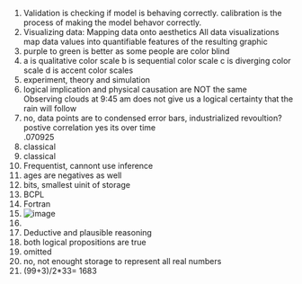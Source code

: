 1. Validation is checking if model is behaving correctly. calibration is the process of making the model behavor correctly.  
2. Visualizing data: Mapping data onto aesthetics All data visualizations map data values into quantifiable features of the resulting graphic
3. purple to green is better  as some people are color blind
4. a is qualitative color scale
b is sequential color scale
c is diverging color scale
d is accent color scales
5. experiment, theory and simulation  
6. logical implication and physical causation are NOT the same  
Observing clouds at 9:45 am does not give us a logical certainty that the rain will follow  
7. no, data points are to condensed
error bars, industrialized revoultion?  
postive correlation
yes its over time  
.070925
8. classical  
9. classical  
10. Frequentist, cannont use inference
11. ages are negatives as well  
12. bits, smallest uinit of storage
13. BCPL   
14. Fortran  
15. ![image](https://github.com/vmxx/IDS2024S/assets/157654839/64f348b8-9889-41ec-886b-c868719b990b)
16.  
17. Deductive and plausible reasoning  
18. both logical propositions are true  
19. omitted
20. no, not enought storage to represent all real numbers
21. (99+3)/2*33= 1683  
 
